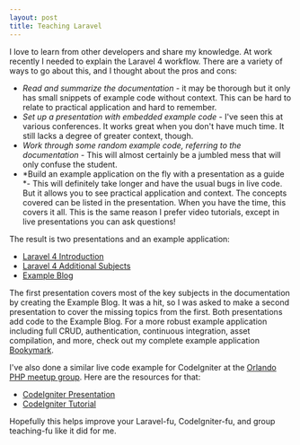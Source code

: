 ```yaml
---
layout: post
title: Teaching Laravel
---
```


I love to learn from other developers and share my knowledge. At work recently I needed to explain the Laravel 4 workflow. There are a variety of ways to go about this, and I thought about the pros and cons:

<!--more-->

* *Read and summarize the documentation* - it may be thorough but it only has small snippets of example code without context. This can be hard to relate to practical application and hard to remember.
* *Set up a presentation with embedded example code* - I've seen this at various conferences. It works great when you don't have much time. It still lacks a degree of greater context, though.
* *Work through some random example code, referring to the documentation* - This will almost certainly be a jumbled mess that will only confuse the student.
* *Build an example application on the fly with a presentation as a guide *- This will definitely take longer and have the usual bugs in live code. But it allows you to see practical application and context. The concepts covered can be listed in the presentation. When you have the time, this covers it all. This is the same reason I prefer video tutorials, except in live presentations you can ask questions!

The result is two presentations and an example application:

* [Laravel 4 Introduction](https://docs.google.com/presentation/d/13WZwvlkzHrcKCOfD__TQ9R0sxIuKjPKYXtPFXRa-Maw/edit?usp=sharing)
* [Laravel 4 Additional Subjects](https://docs.google.com/presentation/d/16Ji6NqsODl-kNHlTGYxBh6_BE1Tz9oohT74cvS5Fa8U/edit?usp=sharing)
* [Example Blog](https://github.com/mikedfunk/example_blog)

The first presentation covers most of the key subjects in the documentation by creating the Example Blog. It was a hit, so I was asked to make a second presentation to cover the missing topics from the first. Both presentations add code to the Example Blog. For a more robust example application including full CRUD, authentication, continuous integration, asset compilation, and more, check out my complete example application [Bookymark](http://github.com/bookymark/bookymark).

I've also done a similar live code example for CodeIgniter at the [Orlando PHP meetup group](http://www.orlandophp.org). Here are the resources for that:

* [CodeIgniter Presentation](https://docs.google.com/presentation/d/1_JpIjt-gAcxrt6VILDx4XoKN3ggCmgji7O13WaR7IAc/edit?usp=sharing)
* [CodeIgniter Tutorial](https://github.com/mikedfunk/CodeIgniter-Tutorial)

Hopefully this helps improve your Laravel-fu, CodeIgniter-fu, and group teaching-fu like it did for me.
